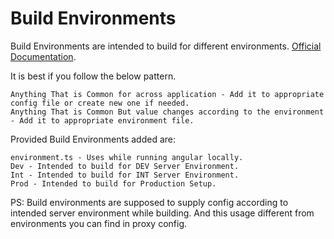 # Build Environments

Build Environments are intended to build for different environments. [Official Documentation](https://angular.io/guide/build).

It is best if you follow the below pattern.

    Anything That is Common for across application - Add it to appropriate config file or create new one if needed.
    Anything That is Common But value changes according to the environment - Add it to appropriate environment file.

Provided Build Environments added are:

    environment.ts - Uses while running angular locally.
    Dev - Intended to build for DEV Server Environment.
    Int - Intended to build for INT Server Environment.
    Prod - Intended to build for Production Setup.

PS: Build environments are supposed to supply config according to intended server environment while building.
And this usage different from environments you can find in proxy config.


